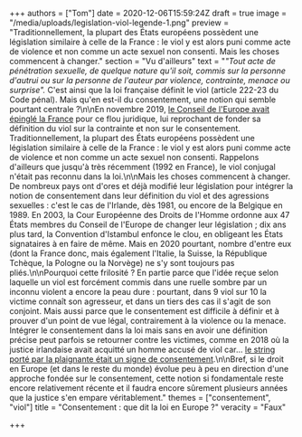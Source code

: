 +++
authors = ["Tom"]
date = 2020-12-06T15:59:24Z
draft = true
image = "/media/uploads/legislation-viol-legende-1.png"
preview = "Traditionnellement, la plupart des États européens possèdent une législation similaire à celle de la France : le viol y est alors puni comme acte de violence et non comme un acte sexuel non consenti. Mais les choses commencent à changer."
section = "Vu d'ailleurs"
text = "_\"Tout acte de pénétration sexuelle, de quelque nature qu'il soit, commis sur la personne d'autrui ou sur la personne de l'auteur par violence, contrainte, menace ou surprise\"._ C'est ainsi que la loi française définit le viol (article 222-23 du Code pénal). Mais qu'en est-il du consentement, une notion qui semble pourtant centrale ?\n\nEn novembre 2019, [le Conseil de l'Europe avait épinglé la France]() pour ce flou juridique, lui reprochant de fonder sa définition du viol sur la contrainte et non sur le consentement. Traditionnellement, la plupart des États européens possèdent une législation similaire à celle de la France : le viol y est alors puni comme acte de violence et non comme un acte sexuel non consenti. Rappelons d'ailleurs que jusqu'à très récemment (1992 en France), le viol conjugal n'était pas reconnu dans la loi.\n\nMais les choses commencent à changer. De nombreux pays ont d'ores et déjà modifié leur législation pour intégrer la notion de consentement dans leur définition du viol et des agressions sexuelles : c'est le cas de l'Irlande, dès 1981, ou encore de la Belgique en 1989. En 2003, la Cour Européenne des Droits de l'Homme ordonne aux 47 États membres du Conseil de l'Europe de changer leur législation ; dix ans plus tard, la Convention d'Istambul enfonce le clou, en obligeant les États signataires à en faire de même. Mais en 2020 pourtant, nombre d'entre eux (dont la France donc, mais également l'Italie, la Suisse, la République Tchèque, la Pologne ou la Norvège) ne s'y sont toujours pas pliés.\n\nPourquoi cette frilosité ? En partie parce que l'idée reçue selon laquelle un viol est forcément commis dans une ruelle sombre par un inconnu violent a encore la peau dure : pourtant, dans 9 viol sur 10 la victime connaît son agresseur, et dans un tiers des cas il s'agit de son conjoint. Mais aussi parce que le consentement est difficile à définir et à prouver d'un point de vue légal, contrairement à la violence ou la menace. Intégrer le consentement dans la loi mais sans en avoir une définition précise peut parfois se retourner contre les victimes, comme en 2018 où la justice irlandaise avait acquitté un homme accusé de viol car... [le string porté par la plaignante était un signe de consentement](https://www.theguardian.com/uk-news/2018/nov/15/thong-protest-in-belfast-raises-concerns-over-trials).\n\nBref, si le droit en Europe (et dans le reste du monde) évolue peu à peu en direction d'une approche fondée sur le consentement, cette notion si fondamentale reste encore relativement récente et il faudra encore sûrement plusieurs années que la justice s'en empare véritablement."
themes = ["consentement", "viol"]
title = "Consentement : que dit la loi en Europe ?"
veracity = "Faux"

+++
